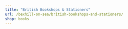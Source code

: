 ```yaml
---
title: "British Bookshops & Stationers"
url: /bexhill-on-sea/british-bookshops-and-stationers/
shop: books
---
```

